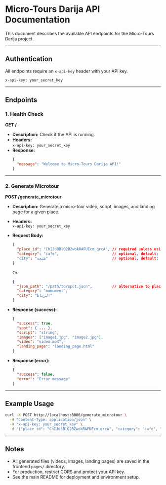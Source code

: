 # Micro-Tours Darija API Documentation

This document describes the available API endpoints for the Micro-Tours Darija project.

---

## Authentication

All endpoints require an `x-api-key` header with your API key.

```
x-api-key: your_secret_key
```

---

## Endpoints

### 1. Health Check

**GET /**

- **Description:** Check if the API is running.
- **Headers:**  
  `x-api-key: your_secret_key`
- **Response:**
  ```json
  {
    "message": "Welcome to Micro-Tours Darija API!"
  }
  ```

---

### 2. Generate Microtour

**POST /generate_microtour**

- **Description:** Generate a micro-tour video, script, images, and landing page for a given place.
- **Headers:**  
  `x-api-key: your_secret_key`
- **Request Body:**
  ```json
  {
    "place_id": "ChIJd8BlQ2BZwokRAFUEcm_qrcA", // required unless using json_path
    "category": "cafe",                        // optional, default: "cafe"
    "city": "طنجة"                             // optional, default: "المغرب"
  }
  ```
  Or:
  ```json
  {
    "json_path": "/path/to/spot.json",         // alternative to place_id
    "category": "monument",
    "city": "الرباط"
  }
  ```

- **Response (success):**
  ```json
  {
    "success": true,
    "spot": { ... },
    "script": "string",
    "images": ["image1.jpg", "image2.jpg"],
    "video": "video.mp4",
    "landing_page": "landing_page.html"
  }
  ```

- **Response (error):**
  ```json
  {
    "success": false,
    "error": "Error message"
  }
  ```

---

## Example Usage

```bash
curl -X POST http://localhost:8000/generate_microtour \
  -H "Content-Type: application/json" \
  -H "x-api-key: your_secret_key" \
  -d '{"place_id": "ChIJd8BlQ2BZwokRAFUEcm_qrcA", "category": "cafe", "city": "طنجة"}'
```

---

## Notes

- All generated files (videos, images, landing pages) are saved in the frontend `pages/` directory.
- For production, restrict CORS and protect your API key.
- See the main README for deployment and environment setup.
